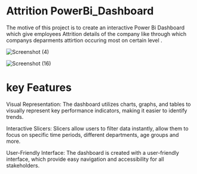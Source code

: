 # Attrition PowerBi_Dashboard

The motive of this project is to create an interactive Power Bi Dashboard which 
give employees Attrition details of the company like through which companys deparments
attirtion occuring most on certain level .


![Screenshot (4)](https://github.com/shivamnegi305/PowerBi-_Dashboard/assets/125632146/dc6a97d9-1dc1-48f3-98f3-6d09e778e6e3)

![Screenshot (16)](https://github.com/shivamnegi305/PowerBi-_Dashboard/assets/125632146/a8ffe8f1-96b0-4e6a-bec6-9b0e5309b45a)




# key Features

Visual Representation: The dashboard utilizes charts, graphs, and tables to visually
represent key performance indicators, making it easier to identify trends.

Interactive Slicers: Slicers allow users to filter data instantly, allow them to focus 
on specific time periods, different departments, age groups and more.

User-Friendly Interface: The dashboard is created with a user-friendly interface, which 
provide  easy navigation and accessibility for all stakeholders.



